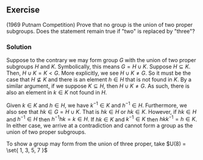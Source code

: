 ## Exercise
(1969 Putnam Competition) Prove that no group is the union of two proper subgroups. Does the statement remain true if "two" is replaced by "three"?

### Solution
Suppose to the contrary we may form group $G$ with the union of two proper subgroups $H$ and $K$. Symbolically, this means $G = H \cup K$. Suppose $H \subseteq K$. Then, $H \cup K = K < G$. More explicitly, we see $H \cup K \ne G$. So it must be the case that $H \not\subseteq K$ and there is an element $h \in H$ that is not found in $K$. By a similar argument, if we suppose $K \subseteq H$, then $H \cup K \ne G$. As such, there is also an element in $k \in K$ not found in $H$.

Given $k \in K$ and $h \in H$, we have $k^{-1} \in K$ and $h^{-1} \in H$. Furthermore, we also see that $hk \in G = H \cup K$. That is $hk \in H$ or $hk \in K$. However, if $hk \in H$ and $h^{-1} \in H$ then $h^{-1}hk = k \in H$. If $hk \in K$ and $k^{-1} \in K$ then $hkk^{-1} = h \in K$. In either case, we arrive at a contradiction and cannot form a group as the union of two proper subgroups.

To show a group may form from the union of three proper, take $U(8) = \set{ 1, 3, 5, 7 }$
